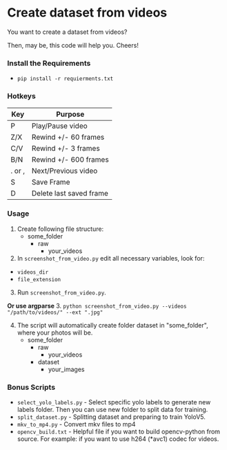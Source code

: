 # Create dataset from videos

You want to create a dataset from videos?

Then, may be, this code will help you. Cheers!

### Install the Requirements
- `pip install -r requierments.txt`

### Hotkeys
| Key    | Purpose                 |
|--------|-------------------------|
| P      | Play/Pause video        |
| Z/X    | Rewind +/- 60 frames    |
| C/V    | Rewind +/- 3 frames     | 
| B/N    | Rewind +/- 600 frames   | 
| . or , | Next/Previous video     |
| S      | Save Frame              |
| D      | Delete last saved frame |

### Usage

1. Create following file structure:
    - some_folder
      - raw
        - your_videos
2. In `screenshot_from_video.py` edit all necessary variables, look for:
- `videos_dir`
- `file_extension`
3. Run `screenshot_from_video.py`.

**Or use argparse**
3. `python screenshot_from_video.py --videos "/path/to/videos/" --ext ".jpg"`

4. The script will automatically create folder dataset in "some_folder", where your photos will be.
    - some_folder
      - raw
        - your_videos
      - dataset
        - your_images


### Bonus Scripts
- `select_yolo_labels.py` - Select specific yolo labels to generate new labels folder. Then you can use new folder to split data for training.
- `split_dataset.py` - Splitting dataset and preparing to train YoloV5.
- `mkv_to_mp4.py` - Convert mkv files to mp4 
- `opencv_build.txt` - Helpful file if you want to build opencv-python from source. For example: if you want to use h264 (*avc1) codec for videos.
